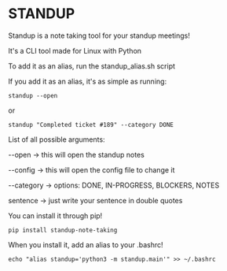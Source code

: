 # STANDUP

Standup is a note taking tool for your standup meetings!

It's a CLI tool made for Linux with Python

To add it as an alias, run the standup_alias.sh script

If you add it as an alias, it's as simple as running:
```
standup --open
```

or

```
standup "Completed ticket #189" --category DONE
```

List of all possible arguments:

--open -> this will open the standup notes

--config -> this will open the config file to change it

--category -> options: DONE, IN-PROGRESS, BLOCKERS, NOTES

sentence -> just write your sentence in double quotes

You can install it through pip!

```
pip install standup-note-taking
```

When you install it, add an alias to your .bashrc!

```
echo "alias standup='python3 -m standup.main'" >> ~/.bashrc
```